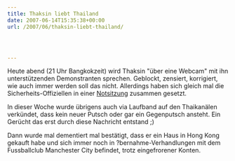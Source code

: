 ```yaml
---
title: Thaksin liebt Thailand
date: 2007-06-14T15:35:38+00:00
url: /2007/06/thaksin-liebt-thailand/




---
```

Heute abend (21 Uhr Bangkokzeit) wird Thaksin "über eine Webcam" mit ihn unterstützenden Demonstranten sprechen. Geblockt, zensiert, korrigiert, wie auch immer werden soll das nicht. Allerdings haben sich gleich mal die Sicherheits-Offiziellen in einer [Notsitzung][1] zusammen gesetzt.

In dieser Woche wurde übrigens auch via Laufband auf den Thaikanälen verkündet, dass kein neuer Putsch oder gar ein Gegenputsch ansteht. Ein Gerücht das erst durch diese Nachricht entstand ;)

Dann wurde mal dementiert mal bestätigt, dass er ein Haus in Hong Kong gekauft habe und sich immer noch in ?bernahme-Verhandlungen mit dem Fussballclub Manchester City befindet, trotz eingefrorener Konten.

 [1]: http://www.nationmultimedia.com/breakingnews/read.php?newsid=30036934

